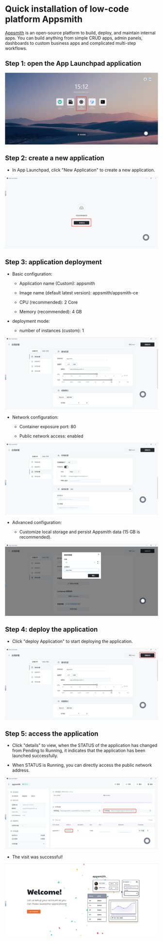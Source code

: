 # Quick installation of low-code platform Appsmith

[Appsmith](https://github.com/appsmithorg/appsmith) is an open-source platform to build, deploy, and maintain internal apps. You can build anything from simple CRUD apps, admin panels, dashboards to custom business apps and complicated multi-step workflows.

## Step 1: open the App Launchpad application

![](images/1.png)

## Step 2: create a new application

- In App Launchpad, click "New Application" to create a new application.

![](images/2.png)

## Step 3: application deployment

- Basic configuration:
  
  - Application name (Custom): appsmith
  
  - Image name (default latest version): appsmith/appsmith-ce
  
  - CPU (recommended): 2 Core
  
  - Memory (recommended): 4 GB

- deployment mode:
  
  - number of instances (custom): 1

![](images/3.png)

- Network configuration:
  
  - Container exposure port: 80
  
  - Public network access: enabled

![](images/4.png)

- Advanced configuration:
  
  - Customize local storage and persist Appsmith data (15 GB is recommended).

![](images/5.png)

## Step 4: deploy the application

- Click "deploy Application" to start deploying the application.

![](images/6.png)

## Step 5: access the application

- Click "details" to view, when the STATUS of the application has changed from Pending to Running, it indicates that the application has been launched successfully.

- When STATUS is Running, you can directly access the public network address.

![](images/7.png)

- The visit was successful!

![](images/8.png)


